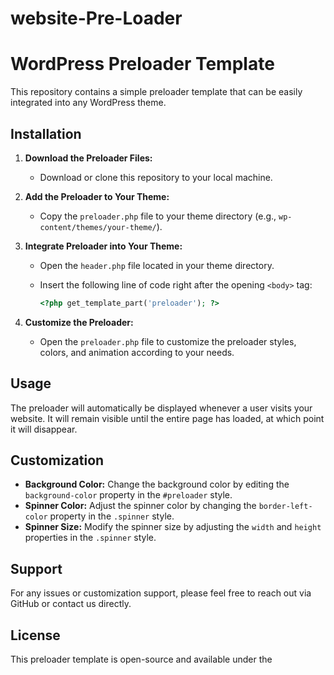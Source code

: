 # website-Pre-Loader


# WordPress Preloader Template

This repository contains a simple preloader template that can be easily integrated into any WordPress theme.

## Installation

1. **Download the Preloader Files:**

   - Download or clone this repository to your local machine.

2. **Add the Preloader to Your Theme:**

   - Copy the `preloader.php` file to your theme directory (e.g., `wp-content/themes/your-theme/`).

3. **Integrate Preloader into Your Theme:**

   - Open the `header.php` file located in your theme directory.
   - Insert the following line of code right after the opening `<body>` tag:

     ```php
     <?php get_template_part('preloader'); ?>
     ```

4. **Customize the Preloader:**

   - Open the `preloader.php` file to customize the preloader styles, colors, and animation according to your needs.

## Usage

The preloader will automatically be displayed whenever a user visits your website. It will remain visible until the entire page has loaded, at which point it will disappear.

## Customization

- **Background Color:** Change the background color by editing the `background-color` property in the `#preloader` style.
- **Spinner Color:** Adjust the spinner color by changing the `border-left-color` property in the `.spinner` style.
- **Spinner Size:** Modify the spinner size by adjusting the `width` and `height` properties in the `.spinner` style.

## Support

For any issues or customization support, please feel free to reach out via GitHub or contact us directly.

## License

This preloader template is open-source and available under the 
